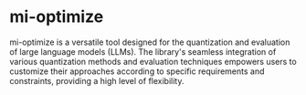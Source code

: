 # mi-optimize
mi-optimize is a versatile tool designed for the quantization and evaluation of large language models (LLMs). The library's seamless integration of various quantization methods and evaluation techniques empowers users to customize their approaches according to specific requirements and constraints, providing a high level of flexibility. 
